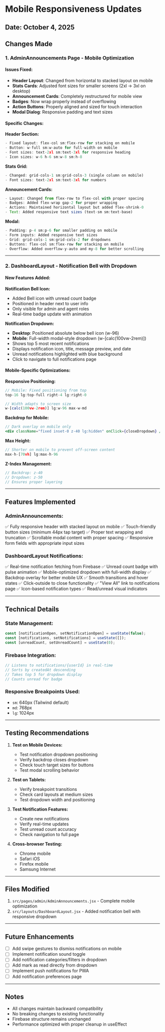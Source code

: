 # Mobile Responsiveness Updates

## Date: October 4, 2025

## Changes Made

### 1. AdminAnnouncements Page - Mobile Optimization

#### Issues Fixed:
- **Header Layout**: Changed from horizontal to stacked layout on mobile
- **Stats Cards**: Adjusted font sizes for smaller screens (2xl → 3xl on desktop)
- **Announcement Cards**: Completely restructured for mobile view
- **Badges**: Now wrap properly instead of overflowing
- **Action Buttons**: Properly aligned and sized for touch interaction
- **Modal Dialog**: Responsive padding and text sizes

#### Specific Changes:

**Header Section:**
```jsx
- Fixed layout: flex-col sm:flex-row for stacking on mobile
- Button: w-full sm:w-auto for full-width on mobile
- Font sizes: text-2xl sm:text-3xl for responsive heading
- Icon sizes: w-6 h-6 sm:w-8 sm:h-8
```

**Stats Grid:**
```jsx
- Changed: grid-cols-1 sm:grid-cols-3 (single column on mobile)
- Font sizes: text-2xl sm:text-3xl for numbers
```

**Announcement Cards:**
```jsx
- Layout: Changed from flex-row to flex-col with proper spacing
- Badges: Added flex-wrap gap-2 for proper wrapping
- Actions: Maintained horizontal layout but added flex-shrink-0
- Text: Added responsive text sizes (text-sm sm:text-base)
```

**Modal:**
```jsx
- Padding: p-4 sm:p-6 for smaller padding on mobile
- Form inputs: Added responsive text sizes
- Grid: grid-cols-1 sm:grid-cols-2 for dropdowns
- Buttons: flex-col sm:flex-row for stacking on mobile
- Overflow: Added overflow-y-auto and my-8 for better scrolling
```

---

### 2. DashboardLayout - Notification Bell with Dropdown

#### New Features Added:

**Notification Bell Icon:**
- Added Bell icon with unread count badge
- Positioned in header next to user info
- Only visible for admin and agent roles
- Real-time badge update with animation

**Notification Dropdown:**
- **Desktop**: Positioned absolute below bell icon (w-96)
- **Mobile**: Full-width modal-style dropdown (w-[calc(100vw-2rem)])
- Shows top 5 most recent notifications
- Displays notification icon, title, message preview, and date
- Unread notifications highlighted with blue background
- Click to navigate to full notifications page

#### Mobile-Specific Optimizations:

**Responsive Positioning:**
```jsx
// Mobile: Fixed positioning from top
top-16 lg:top-full right-4 lg:right-0

// Width adapts to screen size
w-[calc(100vw-2rem)] lg:w-96 max-w-md
```

**Backdrop for Mobile:**
```jsx
// Dark overlay on mobile only
<div className="fixed inset-0 z-40 lg:hidden" onClick={closeDropdown} />
```

**Max Height:**
```jsx
// Shorter on mobile to prevent off-screen content
max-h-[70vh] lg:max-h-96
```

**Z-Index Management:**
```jsx
// Backdrop: z-40
// Dropdown: z-50
// Ensures proper layering
```

---

## Features Implemented

### AdminAnnouncements:
✅ Fully responsive header with stacked layout on mobile
✅ Touch-friendly button sizes (minimum 44px tap target)
✅ Proper text wrapping and truncation
✅ Scrollable modal content with proper spacing
✅ Responsive form fields with appropriate input sizes

### DashboardLayout Notifications:
✅ Real-time notification fetching from Firebase
✅ Unread count badge with pulse animation
✅ Mobile-optimized dropdown with full-width display
✅ Backdrop overlay for better mobile UX
✅ Smooth transitions and hover states
✅ Click-outside to close functionality
✅ "View All" link to notifications page
✅ Icon-based notification types
✅ Read/unread visual indicators

---

## Technical Details

### State Management:
```jsx
const [notificationOpen, setNotificationOpen] = useState(false);
const [notifications, setNotifications] = useState([]);
const [unreadCount, setUnreadCount] = useState(0);
```

### Firebase Integration:
```jsx
// Listens to notifications/{userId} in real-time
// Sorts by createdAt descending
// Takes top 5 for dropdown display
// Counts unread for badge
```

### Responsive Breakpoints Used:
- `sm`: 640px (Tailwind default)
- `md`: 768px
- `lg`: 1024px

---

## Testing Recommendations

1. **Test on Mobile Devices:**
   - Test notification dropdown positioning
   - Verify backdrop closes dropdown
   - Check touch target sizes for buttons
   - Test modal scrolling behavior

2. **Test on Tablets:**
   - Verify breakpoint transitions
   - Check card layouts at medium sizes
   - Test dropdown width and positioning

3. **Test Notification Features:**
   - Create new notifications
   - Verify real-time updates
   - Test unread count accuracy
   - Check navigation to full page

4. **Cross-browser Testing:**
   - Chrome mobile
   - Safari iOS
   - Firefox mobile
   - Samsung Internet

---

## Files Modified

1. `src/pages/admin/AdminAnnouncements.jsx` - Complete mobile optimization
2. `src/layouts/DashboardLayout.jsx` - Added notification bell with responsive dropdown

---

## Future Enhancements

- [ ] Add swipe gestures to dismiss notifications on mobile
- [ ] Implement notification sound toggle
- [ ] Add notification categories/filters in dropdown
- [ ] Add mark as read directly from dropdown
- [ ] Implement push notifications for PWA
- [ ] Add notification preferences page

---

## Notes

- All changes maintain backward compatibility
- No breaking changes to existing functionality
- Firebase structure remains unchanged
- Performance optimized with proper cleanup in useEffect
